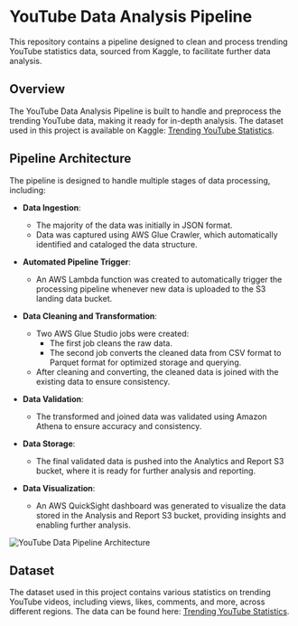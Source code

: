 
# YouTube Data Analysis Pipeline

This repository contains a pipeline designed to clean and process trending YouTube statistics data, sourced from Kaggle, to facilitate further data analysis.

## Overview

The YouTube Data Analysis Pipeline is built to handle and preprocess the trending YouTube data, making it ready for in-depth analysis. The dataset used in this project is available on Kaggle: [Trending YouTube Statistics](https://www.kaggle.com/datasets/datasnaek/youtube-new/data).

## Pipeline Architecture

The pipeline is designed to handle multiple stages of data processing, including:

- **Data Ingestion**: 
  - The majority of the data was initially in JSON format.
  - Data was captured using AWS Glue Crawler, which automatically identified and cataloged the data structure.

- **Automated Pipeline Trigger**:
  - An AWS Lambda function was created to automatically trigger the processing pipeline whenever new data is uploaded to the S3 landing data bucket.

- **Data Cleaning and Transformation**:
  - Two AWS Glue Studio jobs were created:
    - The first job cleans the raw data.
    - The second job converts the cleaned data from CSV format to Parquet format for optimized storage and querying.
  - After cleaning and converting, the cleaned data is joined with the existing data to ensure consistency.

- **Data Validation**:
  - The transformed and joined data was validated using Amazon Athena to ensure accuracy and consistency.

- **Data Storage**:
  - The final validated data is pushed into the Analytics and Report S3 bucket, where it is ready for further analysis and reporting.

- **Data Visualization**:
  - An AWS QuickSight dashboard was generated to visualize the data stored in the Analysis and Report S3 bucket, providing insights and enabling further analysis.

![YouTube Data Pipeline Architecture](https://github.com/user-attachments/assets/a7c0a2be-68fc-4b98-b00c-39dd60b323e2)



## Dataset

The dataset used in this project contains various statistics on trending YouTube videos, including views, likes, comments, and more, across different regions. The data can be found here: [Trending YouTube Statistics](https://www.kaggle.com/datasets/datasnaek/youtube-new/data).

